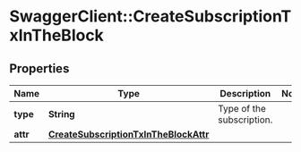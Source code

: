 # SwaggerClient::CreateSubscriptionTxInTheBlock

## Properties
Name | Type | Description | Notes
------------ | ------------- | ------------- | -------------
**type** | **String** | Type of the subscription. | 
**attr** | [**CreateSubscriptionTxInTheBlockAttr**](CreateSubscriptionTxInTheBlockAttr.md) |  | 

